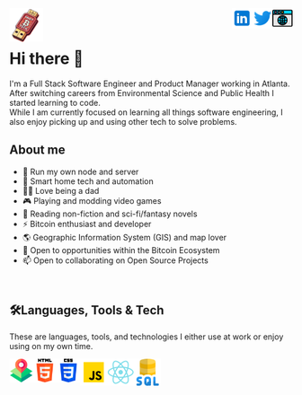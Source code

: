 <img align="left"
            src="img/saucy-tech-logo.png"
            alt="LinkedIn" height="60px" style="max-width: 100%;">
<a href="https://saucy.tech" rel="nofollow"> <img align="right"
            src="img/webpage.png"
            alt="Portfolio" height="36px" style="max-width: 100%;"> </a>
<a href="https://twitter.com/Saucy_Tech" rel="nofollow"> <img align="right"
            src="img/twitter_logo.svg"
            alt="Twitter" height="36px" style="max-width: 100%;"> </a>
<a href="https://www.linkedin.com/in/saucytech" rel="nofollow"> <img align="right"
            src="img/linkedin_logo.svg"
            alt="LinkedIn" height="36px" style="max-width: 100%;"> </a>
<br>
<br>

# Hi there 👋

I'm a Full Stack Software Engineer and Product Manager working in Atlanta. 
<br>
After switching careers from Environmental Science and Public Health I started learning to code. 
<br>
While I am currently focused on learning all things software engineering, I also enjoy picking up and using other tech to solve problems. 


## About me
- 🤝 Run my own node and server
- 🏡 Smart home tech and automation
- 👨‍🍼 Love being a dad
- 🎮 Playing and modding video games
- 📖 Reading non-fiction and sci-fi/fantasy novels
- ⚡ Bitcoin enthusiast and developer
- 🌎 Geographic Information System (GIS) and map lover
- 🌱 Open to opportunities within the Bitcoin Ecosystem
- 📫 Open to collaborating on Open Source Projects

<br>

## 🛠️Languages, Tools & Tech

These are languages, tools, and technologies I either use at work or enjoy using on my own time.

<p>
    <a href="https://www.esri.com/en-us/arcgis/about-arcgis/overview" rel="nofollow"><img align="left" alt="gis" height="42px"
            src="img/gis.png"
            style="max-width: 100%;"></a>
    <a href="#" rel="nofollow"><img align="left" alt="html5" height="42px"
            src="img/html5_logo.png"
            style="max-width: 100%;"></a>
                <a href="#" rel="nofollow"><img align="left" alt="css3" height="42px"
            src="img/css3_logo.png"
            style="max-width: 100%;"></a>
    <a href="https://www.javascript.com/" rel="nofollow"> <img align="left" alt="Javascript" height="48px"
            src="img/javascript_logo.png"
            style="max-width: 100%;"> </a>
    <a href="https://reactjs.org/" rel="nofollow"> <img align="left" alt="React" height="48px"
            src="img/react_logo.png"
            style="max-width: 100%;"> </a>   
    <a href="#" rel="nofollow"> <img
            src="img/sql-server.png"
            align="left" alt="Git" height="48px" style="max-width: 100%;"> </a>

</p>

<br>
<br>
<br>

<!-- ## Statistics

![Github Activity](https://github-readme-stats.vercel.app)
 -->
